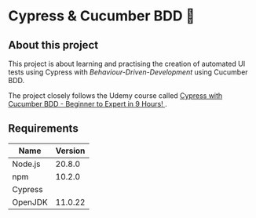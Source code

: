 # Cypress & Cucumber BDD 🤖

## About this project

This project is about learning and practising the creation of automated UI tests using 
Cypress with *Behaviour-Driven-Development* using Cucumber BDD. 

The project closely follows the Udemy course called 
[Cypress with Cucumber BDD - Beginner to Expert in 9 Hours!
](https://www.udemy.com/course/cypress-with-cucumber-bdd-beginner-to-expert-in-9-hours).

## Requirements

| Name    | Version |
|---------|---------|
| Node.js | 20.8.0  |
| npm     | 10.2.0  |
| Cypress |         |
| OpenJDK | 11.0.22 |

